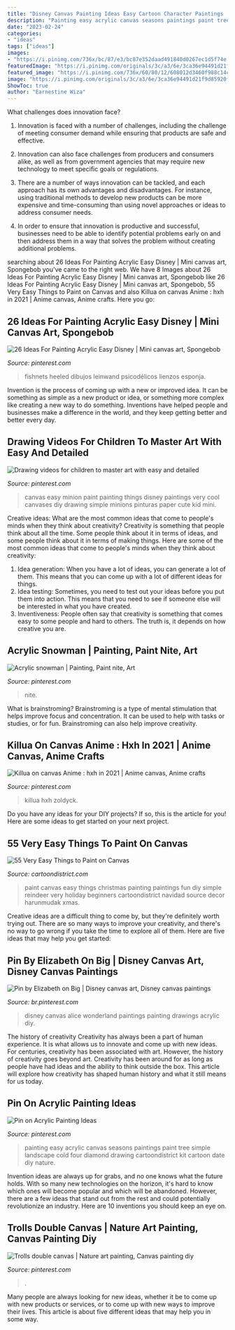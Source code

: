```yaml
---
title: "Disney Canvas Painting Ideas Easy Cartoon Character Paintings : Canvas Easy Minion Paint Painting Things Disney Paintings Very Cool Canvases Diy Drawing Simple Minions Pinturas Paper Cute Kid Mini"
description: "Painting easy acrylic canvas seasons paintings paint tree simple landscape cold four diamond drawing cartoondistrict kit cartoon date diy nature"
date: "2023-02-24"
categories:
- "ideas"
tags: ["ideas"]
images:
- "https://i.pinimg.com/736x/bc/87/e3/bc87e352daad491840d0267ec1d5f74e.jpg"
featuredImage: "https://i.pinimg.com/originals/3c/a3/6e/3ca36e94491d21f9d85920f09e74090b.jpg"
featured_image: "https://i.pinimg.com/736x/60/80/12/608012d3460f988c14ccc12ce28f30d8.jpg"
image: "https://i.pinimg.com/originals/3c/a3/6e/3ca36e94491d21f9d85920f09e74090b.jpg"
ShowToc: true
author: "Earnestine Wiza"
---
```



What challenges does innovation face?
1. Innovation is faced with a number of challenges, including the challenge of meeting consumer demand while ensuring that products are safe and effective.
2. Innovation can also face challenges from producers and consumers alike, as well as from government agencies that may require new technology to meet specific goals or regulations.

3. There are a number of ways innovation can be tackled, and each approach has its own advantages and disadvantages. For instance, using traditional methods to develop new products can be more expensive and time-consuming than using novel approaches or ideas to address consumer needs.

4. In order to ensure that innovation is productive and successful, businesses need to be able to identify potential problems early on and then address them in a way that solves the problem without creating additional problems.

	

		
searching about 26 Ideas For Painting Acrylic Easy Disney | Mini canvas art, Spongebob you've came to the right web. We have 8 Images about 26 Ideas For Painting Acrylic Easy Disney | Mini canvas art, Spongebob like 26 Ideas For Painting Acrylic Easy Disney | Mini canvas art, Spongebob, 55 Very Easy Things to Paint on Canvas and also Killua on canvas Anime : hxh in 2021 | Anime canvas, Anime crafts. Here you go:
		
    
## 26 Ideas For Painting Acrylic Easy Disney | Mini Canvas Art, Spongebob

<img loading=lazy src="https://i.pinimg.com/736x/25/a7/03/25a703f7fd4f5abd0348f381b28a8aa4.jpg" onerror="this.onerror=null;this.src='https://tse3.mm.bing.net/th?id=OIP.5aLOhhpGTonIuhcAgMQTkQHaJ4&amp;pid=15.1';" alt="26 Ideas For Painting Acrylic Easy Disney | Mini canvas art, Spongebob">

_Source: pinterest.com_

>fishnets heeled dibujos leinwand psicodélicos lienzos esponja. 

	

Invention is the process of coming up with a new or improved idea. It can be something as simple as a new product or idea, or something more complex like creating a new way to do something. Inventions have helped people and businesses make a difference in the world, and they keep getting better and better every day.

    
## Drawing Videos For Children To Master Art With Easy And Detailed

<img loading=lazy src="https://i.pinimg.com/736x/bc/87/e3/bc87e352daad491840d0267ec1d5f74e.jpg" onerror="this.onerror=null;this.src='https://tse4.mm.bing.net/th?id=OIP.zfvCreAbmx98zgWBxHWujQHaJ4&amp;pid=15.1';" alt="Drawing videos for children to master art with easy and detailed">

_Source: pinterest.com_

>canvas easy minion paint painting things disney paintings very cool canvases diy drawing simple minions pinturas paper cute kid mini. 

	

Creative ideas: What are the most common ideas that come to people's minds when they think about creativity?
Creativity is something that people think about all the time. Some people think about it in terms of ideas, and some people think about it in terms of making things. Here are some of the most common ideas that come to people's minds when they think about creativity: 
1. Idea generation: When you have a lot of ideas, you can generate a lot of them. This means that you can come up with a lot of different ideas for things. 
2. Idea testing: Sometimes, you need to test out your ideas before you put them into action. This means that you need to see if someone else will be interested in what you have created. 
3. Inventiveness: People often say that creativity is something that comes easy to some people and hard to others. The truth is, it depends on how creative you are.

    
## Acrylic Snowman | Painting, Paint Nite, Art

<img loading=lazy src="https://i.pinimg.com/originals/93/fa/41/93fa41af06ec79a47e37ca527d5902cf.jpg" onerror="this.onerror=null;this.src='https://tse4.mm.bing.net/th?id=OIP.wFQYJRSXCv-5jvKTVISv4gHaJ4&amp;pid=15.1';" alt="Acrylic snowman | Painting, Paint nite, Art">

_Source: pinterest.com_

>nite. 

	

What is brainstroming?
Brainstroming is a type of mental stimulation that helps improve focus and concentration. It can be used to help with tasks or studies, or for fun. Brainstroming can also help improve creativity.

    
## Killua On Canvas Anime : Hxh In 2021 | Anime Canvas, Anime Crafts

<img loading=lazy src="https://i.pinimg.com/236x/10/95/e5/1095e5c2fdec1654aa50ef83e31be9db.jpg?nii=t" onerror="this.onerror=null;this.src='https://tse1.mm.bing.net/th?id=OIP.rPWilpHavEJMxZQP1UjV3AAAAA&amp;pid=15.1';" alt="Killua on canvas Anime : hxh in 2021 | Anime canvas, Anime crafts">

_Source: pinterest.com_

>killua hxh zoldyck. 

	

Do you have any ideas for your DIY projects? If so, this is the article for you! Here are some ideas to get started on your next project.

    
## 55 Very Easy Things To Paint On Canvas

<img loading=lazy src="http://www.cartoondistrict.com/wp-content/uploads/2018/01/Easy-Things-to-Paint-on-Canvas9.jpg" onerror="this.onerror=null;this.src='https://tse1.mm.bing.net/th?id=OIP.JH0jrvGs7KcoyvD843oj8wHaJ1&amp;pid=15.1';" alt="55 Very Easy Things to Paint on Canvas">

_Source: cartoondistrict.com_

>paint canvas easy things christmas painting paintings fun diy simple reindeer very holiday beginners cartoondistrict navidad source decor harunmudak xmas. 

	

Creative ideas are a difficult thing to come by, but they're definitely worth trying out. There are so many ways to improve your creativity, and there's no way to go wrong if you take the time to explore all of them. Here are five ideas that may help you get started: 

    
## Pin By Elizabeth On Big | Disney Canvas Art, Disney Canvas Paintings

<img loading=lazy src="https://i.pinimg.com/originals/3c/a3/6e/3ca36e94491d21f9d85920f09e74090b.jpg" onerror="this.onerror=null;this.src='https://tse2.mm.bing.net/th?id=OIP.C8MdWooNnNJ4L1WTh2YLggHaNL&amp;pid=15.1';" alt="Pin by Elizabeth on Big | Disney canvas art, Disney canvas paintings">

_Source: br.pinterest.com_

>disney canvas alice wonderland paintings painting drawings acrylic diy. 

	

The history of creativity
Creativity has always been a part of human experience. It is what allows us to innovate and come up with new ideas. For centuries, creativity has been associated with art. However, the history of creativity goes beyond art. Creativity has been around for as long as people have had ideas and the ability to think outside the box. This article will explore how creativity has shaped human history and what it still means for us today.

    
## Pin On Acrylic Painting Ideas

<img loading=lazy src="https://i.pinimg.com/736x/60/80/12/608012d3460f988c14ccc12ce28f30d8.jpg" onerror="this.onerror=null;this.src='https://tse3.mm.bing.net/th?id=OIP.y1v-F0MA0jvhibDc1iXpQgHaKd&amp;pid=15.1';" alt="Pin on Acrylic Painting Ideas">

_Source: pinterest.com_

>painting easy acrylic canvas seasons paintings paint tree simple landscape cold four diamond drawing cartoondistrict kit cartoon date diy nature. 

	

Invention ideas are always up for grabs, and no one knows what the future holds. With so many new technologies on the horizon, it's hard to know which ones will become popular and which will be abandoned. However, there are a few ideas that stand out from the rest and could potentially revolutionize an industry. Here are 10 inventions you should keep an eye on.

    
## Trolls Double Canvas | Nature Art Painting, Canvas Painting Diy

<img loading=lazy src="https://i.pinimg.com/736x/b6/39/10/b63910c6bcc11e0a822808d1fdfabb3e--culture-art-pop-culture.jpg" onerror="this.onerror=null;this.src='https://tse4.mm.bing.net/th?id=OIP.0bRHMqgh5NNtx4CUkqrBAQHaJ3&amp;pid=15.1';" alt="Trolls double canvas | Nature art painting, Canvas painting diy">

_Source: pinterest.com_

>. 

	

Many people are always looking for new ideas, whether it be to come up with new products or services, or to come up with new ways to improve their lives. This article is about five different ideas that may help you in some way.

